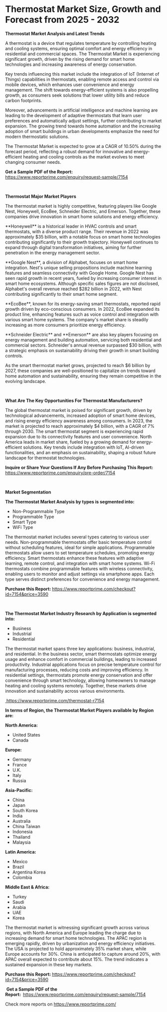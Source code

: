 <p><h1>Thermostat Market Size, Growth and Forecast from 2025 - 2032</h1></p><p><strong>Thermostat Market Analysis and Latest Trends</strong></p>
<p><p>A thermostat is a device that regulates temperature by controlling heating and cooling systems, ensuring optimal comfort and energy efficiency in residential and commercial spaces. The Thermostat Market is experiencing significant growth, driven by the rising demand for smart home technologies and increasing awareness of energy conservation. </p><p>Key trends influencing this market include the integration of IoT (Internet of Things) capabilities in thermostats, enabling remote access and control via mobile devices, which enhances user convenience and energy management. The shift towards energy-efficient systems is also propelling growth, as consumers seek solutions that lower utility bills and reduce carbon footprints. </p><p>Moreover, advancements in artificial intelligence and machine learning are leading to the development of adaptive thermostats that learn user preferences and automatically adjust settings, further contributing to market expansion. The growing trend towards home automation and the increasing adoption of smart buildings in urban developments emphasize the need for modern thermostatic solutions. </p><p>The Thermostat Market is expected to grow at a CAGR of 10.50% during the forecast period, reflecting a robust demand for innovative and energy-efficient heating and cooling controls as the market evolves to meet changing consumer needs.</p></p>
<p><strong>Get a Sample PDF of the Report:&nbsp;</strong> <a href="https://www.reportprime.com/enquiry/request-sample/7154?utm_campaign=2821&utm_medium=2&utm_source=Github&utm_content=ia&utm_term=19032025&utm_id=thermostat">https://www.reportprime.com/enquiry/request-sample/7154</a></p>
<p>&nbsp;</p>
<p><strong>Thermostat Major Market Players</strong></p>
<p><p>The thermostat market is highly competitive, featuring players like Google Nest, Honeywell, EcoBee, Schneider Electric, and Emerson. Together, these companies drive innovation in smart home solutions and energy efficiency.</p><p>**Honeywell** is a historical leader in HVAC controls and smart thermostats, with a diverse product range. Their revenue in 2022 was approximately $35 billion, with a notable focus on smart home technologies contributing significantly to their growth trajectory. Honeywell continues to expand through digital transformation initiatives, aiming for further penetration in the energy management sector.</p><p>**Google Nest**, a division of Alphabet, focuses on smart home integration. Nest's unique selling propositions include machine learning features and seamless connectivity with Google Home. Google Nest has seen rapid growth in recent years, fueled by increasing consumer interest in smart home ecosystems. Although specific sales figures are not disclosed, Alphabet's overall revenue reached $282 billion in 2022, with Nest contributing significantly to their smart home segment.</p><p>**EcoBee**, known for its energy-saving smart thermostats, reported rapid growth driven by eco-conscious consumers. In 2022, EcoBee expanded its product line, enhancing features such as voice control and integration with various smart home systems. The company's market share is steadily increasing as more consumers prioritize energy efficiency.</p><p>**Schneider Electric** and **Emerson** are also key players focusing on energy management and building automation, servicing both residential and commercial sectors. Schneider's annual revenue surpassed $30 billion, with a strategic emphasis on sustainability driving their growth in smart building controls.</p><p>As the smart thermostat market grows, projected to reach $6 billion by 2027, these companies are well-positioned to capitalize on trends toward home automation and sustainability, ensuring they remain competitive in the evolving landscape.</p></p>
<p>&nbsp;</p>
<p><strong>What Are The Key Opportunities For Thermostat Manufacturers?</strong></p>
<p><p>The global thermostat market is poised for significant growth, driven by technological advancements, increased adoption of smart home devices, and rising energy efficiency awareness among consumers. In 2023, the market is projected to reach approximately $4 billion, with a CAGR of 7% through 2030. The smart thermostat segment is experiencing rapid expansion due to its connectivity features and user convenience. North America leads in market share, fueled by a growing demand for energy-efficient solutions. Key trends include integration with IoT, AI-driven functionalities, and an emphasis on sustainability, shaping a robust future landscape for thermostat technologies.</p></p>
<p><strong>Inquire or Share Your Questions If Any Before Purchasing This Report:</strong> <a href="https://www.reportprime.com/enquiry/pre-order/7154?utm_campaign=2821&utm_medium=2&utm_source=Github&utm_content=ia&utm_term=19032025&utm_id=thermostat">https://www.reportprime.com/enquiry/pre-order/7154</a></p>
<p>&nbsp;</p>
<p><strong>Market Segmentation</strong></p>
<p><strong>The Thermostat Market Analysis by types is segmented into:</strong></p>
<p><ul><li>Non-Programmable Type</li><li>Programmable Type</li><li>Smart Type</li><li>WiFi Type</li></ul></p>
<p><p>The thermostat market includes several types catering to various user needs. Non-programmable thermostats offer basic temperature control without scheduling features, ideal for simple applications. Programmable thermostats allow users to set temperature schedules, promoting energy efficiency. Smart thermostats enhance these features with adaptive learning, remote control, and integration with smart home systems. Wi-Fi thermostats combine programmable features with wireless connectivity, enabling users to monitor and adjust settings via smartphone apps. Each type serves distinct preferences for convenience and energy management.</p></p>
<p><strong>Purchase this Report:&nbsp;</strong><a href="https://www.reportprime.com/checkout?id=7154&price=3590&utm_campaign=2821&utm_medium=2&utm_source=Github&utm_content=ia&utm_term=19032025&utm_id=thermostat">https://www.reportprime.com/checkout?id=7154&price=3590</a></p>
<p>&nbsp;</p>
<p><strong>The Thermostat Market Industry Research by Application is segmented into:</strong></p>
<p><ul><li>Business</li><li>Industrial</li><li>Residential</li></ul></p>
<p><p>The thermostat market spans three key applications: business, industrial, and residential. In the business sector, smart thermostats optimize energy usage and enhance comfort in commercial buildings, leading to increased productivity. Industrial applications focus on precise temperature control for manufacturing processes, reducing costs and improving efficiency. In residential settings, thermostats promote energy conservation and offer convenience through smart technology, allowing homeowners to manage heating and cooling systems remotely. Together, these markets drive innovation and sustainability across various environments.</p></p>
<p><a href="https://www.reportprime.com/thermostat-r7154?utm_campaign=2821&utm_medium=2&utm_source=Github&utm_content=ia&utm_term=19032025&utm_id=thermostat">&nbsp;https://www.reportprime.com/thermostat-r7154</a></p>
<p><strong>In terms of Region, the Thermostat Market Players available by Region are:</strong></p>
<p>
    <p> <strong> North America: </strong>
        <ul>
            <li>United States</li>
            <li>Canada</li>
        </ul>
        </p> 
    <p> <strong> Europe: </strong>
        <ul>
            <li>Germany</li>
            <li>France</li>
            <li>U.K.</li>
            <li>Italy</li>
            <li>Russia</li>
        </ul>
        </p> 
    <p> <strong> Asia-Pacific: </strong>
        <ul>
            <li>China</li>
            <li>Japan</li>
            <li>South Korea</li>
            <li>India</li>
            <li>Australia</li>
            <li>China Taiwan</li>
            <li>Indonesia</li>
            <li>Thailand</li>
            <li>Malaysia</li>
        </ul>
        </p> 
    <p> <strong> Latin America: </strong>
        <ul>
            <li>Mexico</li>
            <li>Brazil</li>
            <li>Argentina Korea</li>
            <li>Colombia</li>
        </ul>
        </p> 
    <p> <strong> Middle East & Africa: </strong>
        <ul>
            <li>Turkey</li>
            <li>Saudi</li>
            <li>Arabia</li>
            <li>UAE</li>
            <li>Korea</li>
        </ul>
    </p>
    </p>
<p><p>The thermostat market is witnessing significant growth across various regions, with North America and Europe leading the charge due to increasing demand for smart home technologies. The APAC region is emerging rapidly, driven by urbanization and energy efficiency initiatives. The USA is projected to hold approximately 35% market share, while Europe accounts for 30%. China is anticipated to capture around 20%, with APAC overall expected to contribute about 15%. The trend indicates a sustained expansion in these key markets.</p></p>
<p><strong>Purchase this Report: </strong><a href="https://www.reportprime.com/checkout?id=7154&price=3590&utm_campaign=2821&utm_medium=2&utm_source=Github&utm_content=ia&utm_term=19032025&utm_id=thermostat">https://www.reportprime.com/checkout?id=7154&price=3590</a></p>
<p>&nbsp;<strong>Get a Sample PDF of the Report:&nbsp;&nbsp;</strong><a href="https://www.reportprime.com/enquiry/request-sample/7154?utm_campaign=2821&utm_medium=2&utm_source=Github&utm_content=ia&utm_term=19032025&utm_id=thermostat">https://www.reportprime.com/enquiry/request-sample/7154</a></p>
<p><strong></strong></p>
<p>Check more reports on <a href="https://www.reportprime.com/?utm_campaign=2821&utm_medium=2&utm_source=Github&utm_content=ia&utm_term=19032025&utm_id=thermostat">https://www.reportprime.com/</a></p>